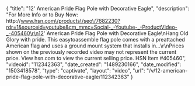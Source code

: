 {
    "title": "12' American Pride Flag Pole with Decorative Eagle",
    "description": "For More Info or to Buy Now: http:\/\/www.hsn.com\/products\/seo\/7682230?rdr=1&sourceid=youtube&cm_mmc=Social-_-Youtube-_-ProductVideo-_-405460\r\n12' American Pride Flag Pole with Decorative Eagle\nHang Old Glory with pride. This easytoassemble flag pole comes with a preattached American flag and uses a ground mount system that installs in...\r\nPrices shown on the previously recorded video may not represent the current price.  View hsn.com to view the current selling price. HSN Item #405460",
    "videoid": "112342363",
    "date_created": "1489230166",
    "date_modified": "1503418578",
    "type": "captivate",
    "layout": "video",
    "url": "\/v\/12-american-pride-flag-pole-with-decorative-eagle\/112342363"
}